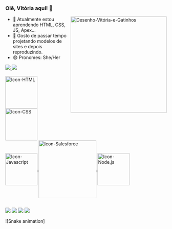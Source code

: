 ### Oiê, Vitória aqui! 🦊
<div>
<img align="right" alt="Desenho-Vitória-e-Gatinhos" src="https://i.picasion.com/pic92/48d461c5397556178628436289f4cbe8.gif" width="300" height="300" border="0" alt="https://picasion.com/">
</div>

- 🌱 Atualmente estou aprendendo HTML, CSS, JS, Apex... 
- 👻 Gosto de passar tempo projetando modelos de sites e depois reproduzindo.
- 😄 Pronomes: She/Her

<div>
  <a href="https://github.com/vitoriasouza243">
  <img heigth="180em" src="https://github-readme-stats.vercel.app/api?username=vitoriasouza243&show_icons=true&theme=radical">
  <img heigth="180em" src="https://github-readme-stats.vercel.app/api/top-langs/?username=vitoriasouza243&layout=compact)](https://github.com/vitoriasouza243/github-readme-statsshow_icons=true&theme=radical">
   
</div>

<div style="display: inline_block"><br>
    <img align="center" alt="Icon-HTML" height"30" width="100" src="https://cdn-icons-png.flaticon.com/512/5486/5486335.png">
    <img align="center" alt="Icon-CSS" height"30" width="100" src="https://cdn-icons-png.flaticon.com/512/5486/5486331.png">
    <img align="center" alt="Icon-Javascript" height"30" width="100" src="https://cdn-icons-png.flaticon.com/512/5486/5486367.png">
    <img align="center" alt="Icon-Salesforce" height"30" width="180" src="https://www.opencodez.com/wp-content/uploads/2018/04/Learning-Apex-Salesforce.png">
    <img align="center" alt="Icon-Node.js" height"30" width="100" src="https://academyclass.com/wp-content/uploads/2021/11/ACCL-NodeJS-300x300.png"> 
</div>
  
  ##
  
  <div>
    <a href="https://discord.gg/hWg45gFU" target="_blank"><img src="https://img.shields.io/badge/Discord-7289DA?style=for-the-badge&logo=discord&logoColor=white"></a>
    <a href="mailto:souza.vitoria0405@gmail.com" target="_blank"><img src="https://img.shields.io/badge/Gmail-D14836?style=for-the-badge&logo=gmail&logoColor=white"></a>
    <a href="https://www.instagram.com/souz4_vit0ria/" target="_blank"><img src="https://img.shields.io/badge/Instagram-E4405F?style=for-the-badge&logo=instagram&logoColor=white"></a>
    <a href="" target="_blank"><img src="https://img.shields.io/badge/LinkedIn-0077B5?style=for-the-badge&logo=linkedin&logoColor=white"></a>
  </div>

![Snake animation]
